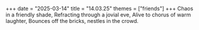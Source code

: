 +++
date = "2025-03-14"
title = "14.03.25"
themes = ["friends"]
+++
Chaos in a friendly shade,
Refracting through a jovial eve,
Alive to chorus of warm laughter,
Bounces off the bricks, nestles in the crowd.
